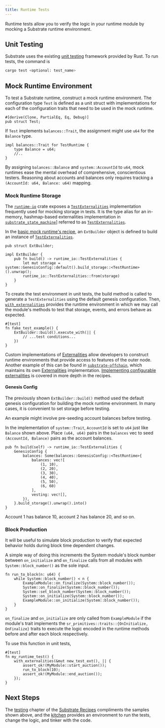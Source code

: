 ```yaml
---
title: Runtime Tests
---
```


Runtime tests allow you to verify the logic in your runtime module by mocking a Substrate runtime environment.

## Unit Testing

Substrate uses the existing [unit testing](https://doc.rust-lang.org/rust-by-example/testing/unit_testing.html) framework provided by Rust. To run tests, the command is 

```bash
cargo test <optional: test_name>
```

## Mock Runtime Environment

To test a Substrate runtime, construct a mock runtime environment. The configuration type `Test` is defined as a unit struct with implementations for each of the configuration traits that need to be used in the mock runtime.

```rust, ignore
#[derive(Clone, PartialEq, Eq, Debug)]
pub struct Test;
```

If `Test` implements `balances::Trait`, the assignment might use `u64` for the `Balance` type.

```rust, ignore
impl balances::Trait for TestRuntime {
	type Balance = u64;
	//..
}
```

By assigning `balances::Balance` and `system::AccountId` to `u64`, mock runtimes ease the mental overhead of comprehensive, conscientious testers. Reasoning about accounts and balances only requires tracking a `(AccountId: u64, Balance: u64)` mapping.

### Mock Runtime Storage

The [`runtime-io`](https://crates.parity.io/sr_io/index.html#enums) crate exposes a [`TestExternalities`](https://crates.parity.io/sr_io/type.TestExternalities.html) implementation frequently used for mocking storage in tests. It is the type alias for an in-memory, hashmap-based externalities implementation in [`substrate_state_machine`](https://crates.parity.io/substrate_state_machine/index.html)] referred to as [`TestExternalities`](https://crates.parity.io/substrate_state_machine/struct.TestExternalities.html).

In the [basic mock runtime's recipe](https://substrate.dev/recipes/testing/mock.html), an `ExtBuilder` object is defined to build an instance of [`TestExternalities`](https://crates.parity.io/sr_io/type.TestExternalities.html).

```rust, ignore
pub struct ExtBuilder;

impl ExtBuilder {
	pub fn build() -> runtime_io::TestExternalities {
		let mut storage = system::GenesisConfig::default().build_storage::<TestRuntime>().unwrap();
		runtime_io::TestExternalities::from(storage)
	}
}
```

To create the test environment in unit tests, the build method is called to generate a `TestExternalities` using the default genesis configuration. Then, [`with_externalities`](https://crates.parity.io/substrate_externalities/fn.with_externalities.html) provides the runtime environment in which we may call the module's methods to test that storage, events, and errors behave as expected.

```rust, ignore
#[test]
fn fake_test_example() {
	ExtBuilder::build().execute_with(|| {
		// ...test conditions...
	}) 
}
```

Custom implementations of [Externalities](https://crates.parity.io/substrate_externalities/index.html) allow developers to construct runtime environments that provide access to features of the outer node. Another example of this can be found in [`substrate-offchain`](https://crates.parity.io/substrate_offchain/), which maintains its own [Externalities](https://crates.parity.io/substrate_offchain/testing/index.html) implementation. [Implementing configurable externalities](https://substrate.dev/recipes/testing/externalities.htm) is covered in more depth in the recipes.

#### Genesis Config

The previously shown `ExtBuilder::build()` method used the default genesis configuration for building the mock runtime environment. In many cases, it is convenient to set storage before testing.

An example might involve pre-seeding account balances before testing.

In the implementation of `system::Trait`, `AccountId` is set to `u64` just like `Balance` shown above. Place `(u64, u64)` pairs in the `balances` vec to seed `(AccountId, Balance)` pairs as the account balances.

```rust, ignore
pub fn build(self) -> runtime_io::TestExternalities {
	GenesisConfig {
		balances: Some(balances::GenesisConfig::<TestRuntime>{
			balances: vec![
				(1, 10),
				(2, 20),
				(3, 30),
				(4, 40),
				(5, 50),
				(6, 60)
			],
			vesting: vec![],
		}),
	}.build_storage().unwrap().into()
}
```

Account 1 has balance 10, account 2 has balance 20, and so on.

### Block Production

It will be useful to simulate block production to verify that expected behavior holds during block time dependent changes. 

A simple way of doing this increments the System module's block number between `on_initialize` and `on_finalize` calls from all modules with `System::block_number()` as the sole input.

```rust, ignore
fn run_to_block(n: u64) {
	while System::block_number() < n {
		ExampleModule::on_finalize(System::block_number());
		System::on_finalize(System::block_number());
		System::set_block_number(System::block_number());
		System::on_initialize(System::block_number());
		ExampleModule::on_initialize(System::block_number());
	}
}
```

`on_finalize` and `on_initialize` are only called from `ExampleModule` if the module's trait implements the `sr_primitives::traits::{OnInitialize, OnFinalize}` traits to execute the logic encoded in the runtime methods before and after each block respectively.

To use this function in unit tests,

```rust, ignore
#[test]
fn my_runtime_test() {
	with_externalities(&mut new_test_ext(), || {
		assert_ok!(MyModule::start_auction());
		run_to_block(10);
		assert_ok!(MyModule::end_auction());
	});
}
```

## Next Steps

The [testing](https://substrate.dev/recipes/testing/index.html) chapter of the [Substrate Recipes](https://github.com/substrate-developer-hub/recipes/) compliments the samples shown above, and the [kitchen](https://github.com/substrate-developer-hub/recipes/tree/master/kitchen) provides an environment to run the tests, change the logic, and tinker with the code.
